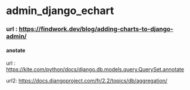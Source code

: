 # admin_django_echart

### url : https://findwork.dev/blog/adding-charts-to-django-admin/

#### anotate

url : https://kite.com/python/docs/django.db.models.query.QuerySet.annotate

url2: https://docs.djangoproject.com/fr/2.2/topics/db/aggregation/
